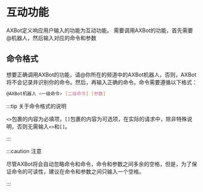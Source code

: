 # 互动功能

AXBot定义响应用户输入的功能为互动功能。
需要调用AXBot的功能，首先需要@机器人，然后输入对应的命令和参数

## 命令格式

想要正确调用AXBot的功能，请@你所在的频道中的AXBot机器人，否则，AXBot将不会记录并识别你的命令。然后，再输入正确的命令。命令需要遵循以下格式：

```bash title=命令格式
@AXBot机器人 <一级命令> [二级命令] [参数]
```

:::tip 关于命令格式的说明

`<>`包裹的内容为必填项，`[]`包裹的内容为可选项，在实际的请求中，除非特殊说明，否则无需输入`<>`和`[]`。

:::

:::caution 注意

尽管AXBot将会自动忽略命令和命令，命令和参数之间多余的空格，但是，为了保证命令的可读性，建议在命令和参数之间只输入一个空格。

:::
